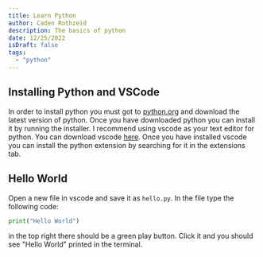 ```yaml
---
title: Learn Python
author: Caden Rothzeid
description: The basics of python
date: 12/25/2022
isDraft: false
tags:
  - "python"
---
```


## Installing Python and VSCode

In order to install python you must got to [python.org](https://www.python.org/downloads/) and download the latest version of python. Once you have downloaded python you can install it by running the installer. I recommend using vscode as your text editor for python. You can download vscode [here](https://code.visualstudio.com/download). Once you have installed vscode you can install the python extension by searching for it in the extensions tab.

## Hello World

Open a new file in vscode and save it as `hello.py`. In the file type the following code:

```python
print("Hello World")
```

in the top right there should be a green play button. Click it and you should see "Hello World" printed in the terminal.
